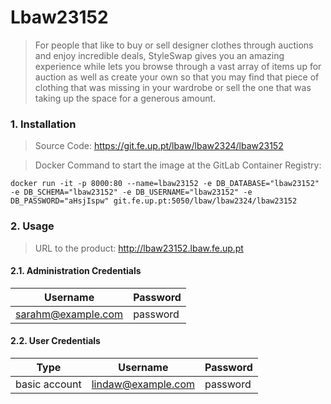 # Lbaw23152

> For people that like to buy or sell designer clothes through auctions and enjoy incredible deals, StyleSwap gives you an amazing experience while lets you browse through a vast array of items up for auction as well as create your own so that you may find that piece of clothing that was missing in your wardrobe or sell the one that was taking up the space for a generous amount.

### 1. Installation

> Source Code: https://git.fe.up.pt/lbaw/lbaw2324/lbaw23152

> Docker Command to start the image at the GitLab Container Registry:
```
docker run -it -p 8000:80 --name=lbaw23152 -e DB_DATABASE="lbaw23152" -e DB_SCHEMA="lbaw23152" -e DB_USERNAME="lbaw23152" -e DB_PASSWORD="aHsjIspw" git.fe.up.pt:5050/lbaw/lbaw2324/lbaw23152
``` 

### 2. Usage

> URL to the product: http://lbaw23152.lbaw.fe.up.pt  

#### 2.1. Administration Credentials

| Username | Password |
| -------- | -------- |
| sarahm@example.com    | password |

#### 2.2. User Credentials

| Type          | Username  | Password |
| ------------- | --------- | -------- |
| basic account | lindaw@example.com | password |
